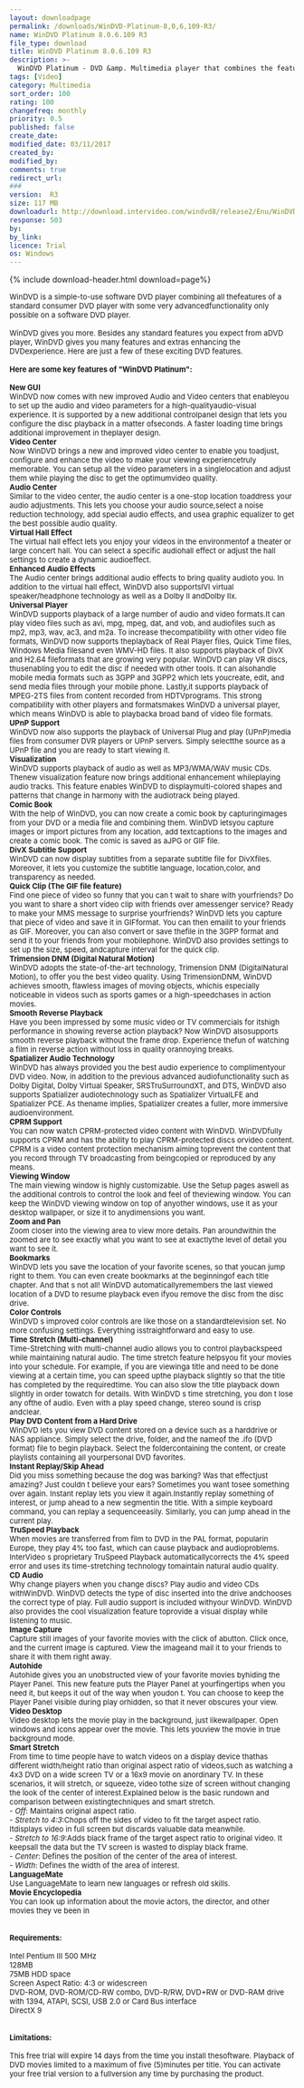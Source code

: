 ```yaml
---
layout: downloadpage
permalink: /downloads/WinDVD-Platinum-8,0,6,109-R3/
name: WinDVD Platinum 8.0.6.109 R3
file_type: download
title: WinDVD Platinum 8.0.6.109 R3
description: >-
  WinDVD Platinum - DVD &amp. Multimedia player that combines the features of a standard consumer DVD player
tags: [Video]
category: Multimedia
sort_order: 100
rating: 100
changefreq: monthly
priority: 0.5
published: false
create_date: 
modified_date: 03/11/2017
created_by: 
modified_by: 
comments: true
redirect_url: 
### 
version:  R3
size: 117 MB
downloadurl: http://download.intervideo.com/windvd8/release2/Enu/WinDVD8.exe
response: 503
by: 
by_link: 
licence: Trial 
os: Windows
---
```


{% include download-header.html download=page%}

<p style="fix-download-text !important">
<p><font size="2"><p>WinDVD is a simple-to-use software DVD player combining all thefeatures of a standard consumer DVD player with some very advancedfunctionality only possible on a software DVD player. <br />
<br />
WinDVD gives you more. Besides any standard features you expect from aDVD player, WinDVD gives you many features and extras enhancing the DVDexperience. Here are just a few of these exciting DVD features. <br />
<br />
<span><strong>Here are some key features of "WinDVD Platinum":</strong></span><br />
<br />
<strong>New GUI</strong><br />
WinDVD now comes with new improved Audio and Video centers that enableyou to set up the audio and video parameters for a high-qualityaudio-visual experience. It is supported by a new additional controlpanel design that lets you configure the disc playback in a matter ofseconds. A faster loading time brings additional improvement in theplayer design.<br />
<strong>Video Center</strong><br />
Now WinDVD brings a new and improved video center to enable you toadjust, configure and enhance the video to make your viewing experiencetruly memorable. You can setup all the video parameters in a singlelocation and adjust them while playing the disc to get the optimumvideo quality.<br />
<strong>Audio Center</strong><br />
Similar to the video center, the audio center is a one-stop location toaddress your audio adjustments. This lets you choose your audio source,select a noise reduction technology, add special audio effects, and usea graphic equalizer to get the best possible audio quality.<br />
<strong>Virtual Hall Effect</strong><br />
The virtual hall effect lets you enjoy your videos in the environmentof a theater or large concert hall. You can select a specific audiohall effect or adjust the hall settings to create a dynamic audioeffect.<br />
<strong>Enhanced Audio Effects</strong><br />
The Audio center brings additional audio effects to bring quality audioto you. In addition to the virtual hall effect, WinDVD also supportsIVI virtual speaker/headphone technology as well as a Dolby II andDolby IIx.<br />
<strong>Universal Player</strong><br />
WinDVD supports playback of a large number of audio and video formats.It can play video files such as avi, mpg, mpeg, dat, and vob, and audiofiles such as mp2, mp3, wav, ac3, and m2a. To increase thecompatibility with other video file formats, WinDVD now supports theplayback of Real Player files, Quick Time files, Windows Media filesand even WMV-HD files. It also supports playback of DivX and H2.64 fileformats that are growing very popular. WinDVD can play VR discs, thusenabling you to edit the disc if needed with other tools. It can alsohandle mobile media formats such as 3GPP and 3GPP2 which lets youcreate, edit, and send media files through your mobile phone. Lastly,it supports playback of MPEG-2TS files from content recorded from HDTVprograms. This strong compatibility with other players and formatsmakes WinDVD a universal player, which means WinDVD is able to playbacka broad band of video file formats. <br />
<strong>UPnP Support</strong><br />
WinDVD now also supports the playback of Universal Plug and play (UPnP)media files from consumer DVR players or UPnP servers. Simply selectthe source as a UPnP file and you are ready to start viewing it.<br />
<strong>Visualization</strong><br />
WinDVD supports playback of audio as well as MP3/WMA/WAV music CDs. Thenew visualization feature now brings additional enhancement whileplaying audio tracks. This feature enables WinDVD to displaymulti-colored shapes and patterns that change in harmony with the audiotrack being played.<br />
<strong>Comic Book</strong><br />
With the help of WinDVD, you can now create a comic book by capturingimages from your DVD or a media file and combining them. WinDVD letsyou capture images or import pictures from any location, add textcaptions to the images and create a comic book. The comic is saved as aJPG or GIF file.<br />
<strong>DivX Subtitle Support</strong><br />
WinDVD can now display subtitles from a separate subtitle file for DivXfiles. Moreover, it lets you customize the subtitle language, location,color, and transparency as needed.<br />
<strong>Quick Clip (The GIF file feature)</strong><br />
Find one piece of video so funny that you can t wait to share with yourfriends? Do you want to share a short video clip with friends over amessenger service? Ready to make your MMS message to surprise yourfriends? WinDVD lets you capture that piece of video and save it in GIFformat. You can then email</a>it to your friends as GIF. Moreover, you can also convert or save thefile in the 3GPP format and send it to your friends from your mobilephone. WinDVD also provides settings to set up the size, speed, andcapture interval for the quick clip.<br />
<strong>Trimension DNM (Digital Natural Motion)</strong><br />
WinDVD adopts the state-of-the-art technology, Trimension DNM (DigitalNatural Motion), to offer you the best video quality. Using TrimensionDNM, WinDVD achieves smooth, flawless images of moving objects, whichis especially noticeable in videos such as sports games or a high-speedchases in action movies.<br />
<strong>Smooth Reverse Playback</strong><br />
Have you been impressed by some music video or TV commercials for itshigh performance in showing reverse action playback? Now WinDVD alsosupports smooth reverse playback without the frame drop. Experience thefun of watching a film in reverse action without loss in quality orannoying breaks. <br />
<strong>Spatializer Audio Technology </strong><br />
WinDVD has always provided you the best audio experience to complimentyour DVD video. Now, in addition to the previous advanced audiofunctionality such as Dolby Digital, Dolby Virtual Speaker, SRSTruSurroundXT, and DTS, WinDVD also supports Spatializer audiotechnology such as Spatializer VirtualLFE and Spatializer PCE. As thename implies, Spatializer creates a fuller, more immersive audioenvironment. <br />
<strong>CPRM Support</strong><br />
You can now watch CPRM-protected video content with WinDVD. WinDVDfully supports CPRM and has the ability to play CPRM-protected discs orvideo content. CPRM is a video content protection mechanism aiming toprevent the content that you record through TV broadcasting from beingcopied or reproduced by any means. <br />
<strong>Viewing Window</strong><br />
The main viewing window is highly customizable. Use the Setup pages aswell as the additional controls to control the look and feel of theviewing window. You can keep the WinDVD viewing window on top of anyother windows, use it as your desktop wallpaper, or size it to anydimensions you want. <br />
<strong>Zoom and Pan</strong><br />
Zoom closer into the viewing area to view more details. Pan aroundwithin the zoomed are to see exactly what you want to see at exactlythe level of detail you want to see it.<br />
<strong>Bookmarks</strong><br />
WinDVD lets you save the location of your favorite scenes, so that youcan jump right to them. You can even create bookmarks at the beginningof each title chapter. And that s not all! WinDVD automaticallyremembers the last viewed location of a DVD to resume playback even ifyou remove the disc from the disc drive. <br />
<strong>Color Controls</strong><br />
WinDVD s improved color controls are like those on a standardtelevision set. No more confusing settings. Everything isstraightforward and easy to use. <br />
<strong>Time Stretch (Multi-channel)</strong><br />
Time-Stretching with multi-channel audio allows you to control playbackspeed while maintaining natural audio. The time stretch feature helpsyou fit your movies into your schedule. For example, if you are viewinga title and need to be done viewing at a certain time, you can speed upthe playback slightly so that the title has completed by the requiredtime. You can also slow the title playback down slightly in order towatch for details. With WinDVD s time stretching, you don t lose any ofthe of audio. Even with a play speed change, stereo sound is crisp andclear.<br />
<strong>Play DVD Content from a Hard Drive</strong><br />
WinDVD lets you view DVD content stored on a device such as a harddrive or NAS appliance. Simply select the drive, folder, and the nameof the .ifo (DVD format) file to begin playback. Select the foldercontaining the content, or create playlists containing all yourpersonal DVD favorites.<br />
<strong>Instant Replay/Skip Ahead</strong><br />
Did you miss something because the dog was barking? Was that effectjust amazing? Just couldn t believe your ears? Sometimes you want tosee something over again. Instant replay lets you view it again.Instantly replay something of interest, or jump ahead to a new segmentin the title. With a simple keyboard command, you can replay a sequenceeasily. Similarly, you can jump ahead in the current play.<br />
<strong>TruSpeed Playback</strong><br />
When movies are transferred from film to DVD in the PAL format, popularin Europe, they play 4% too fast, which can cause playback and audioproblems. InterVideo s proprietary TruSpeed Playback automaticallycorrects the 4% speed error and uses its time-stretching technology tomaintain natural audio quality.<br />
<strong>CD Audio</strong><br />
Why change players when you change discs? Play audio and video CDs withWinDVD. WinDVD detects the type of disc inserted into the drive andchooses the correct type of play. Full audio support is included withyour WinDVD. WinDVD also provides the cool visualization feature toprovide a visual display while listening to music.<br />
<strong>Image Capture</strong><br />
Capture still images of your favorite movies with the click of abutton. Click once, and the current image is captured. View the imageand mail it to your friends to share it with them right away.<br />
<strong>Autohide</strong><br />
Autohide gives you an unobstructed view of your favorite movies byhiding the Player Panel. This new feature puts the Player Panel at yourfingertips when you need it, but keeps it out of the way when youdon t. You can choose to keep the Player Panel visible during play orhidden, so that it never obscures your view.<br />
<strong>Video Desktop</strong><br />
Video desktop lets the movie play in the background, just likewallpaper. Open windows and icons appear over the movie. This lets youview the movie in true background mode.<br />
<strong>Smart Stretch</strong><br />
From time to time people have to watch videos on a display device thathas different width/height ratio than original aspect ratio of videos,such as watching a 4x3 DVD on a wide screen TV or a 16x9 movie on anordinary TV. In these scenarios, it will stretch, or squeeze, video tothe size of screen without changing the look of the center of interest.Explained below is the basic rundown and comparison between existingtechniques and smart stretch.<br />
- <em>Off</em>: Maintains original aspect ratio.<br />
- <em>Stretch to 4:3</em>:Chops off the sides of video to fit the target aspect ratio. Itdisplays video in full screen but discards valuable data meanwhile.<br />
- <em>Stretch to 16:9</em>:Adds black frame of the target aspect ratio to original video. It keepsall the data but the TV screen is wasted to display black frame.<br />
- <em>Center</em>: Defines the position of the center of the area of interest.<br />
- <em>Width</em>: Defines the width of the area of interest.<br />
<strong>LanguageMate</strong><br />
Use LanguageMate to learn new languages or refresh old skills.<br />
<strong>Movie Encyclopedia </strong><br />
You can look up information about the movie actors, the director, and other movies they ve been in <br />
<br />
<br />
<span><strong>Requirements:</strong></span><br />
<br />
Intel Pentium III 500 MHz<br />
128MB<br />
75MB HDD space<br />
Screen Aspect Ratio: 4:3 or widescreen<br />
DVD-ROM, DVD-ROM/CD-RW combo, DVD-R/RW, DVD+RW or DVD-RAM drive with 1394, ATAPI, SCSI, USB 2.0 or Card Bus interface<br />
DirectX 9<br />
<br />
<br />
<span><strong>Limitations:</strong></span><br />
<br />
This free trial will expire 14 days from the time you install thesoftware. Playback of DVD movies limited to a maximum of five (5)minutes per title. You can activate your free trial version to a fullversion any time by purchasing the product.</p></p></p>
